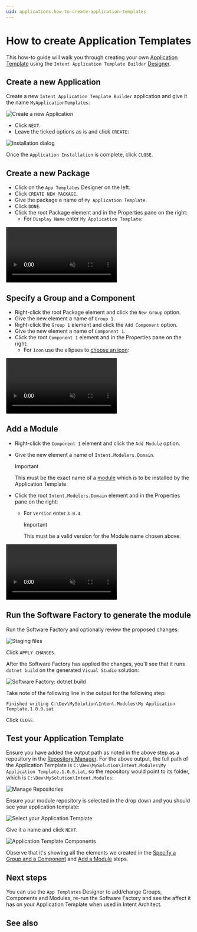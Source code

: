 ```yaml
---
uid: applications.how-to-create-application-templates
---
```

# How to create Application Templates

This how-to guide will walk you through creating your own [Application Template](xref:applications.about-application-templates) using the `Intent Application Template Builder` [Designer](xref:references.designers).

## Create a new Application

Create a new `Intent Application Template Builder` application and give it the name `MyApplicationTemplates`:

![Create a new Application](images/my-app-templates-creation.png)

- Click `NEXT`.
- Leave the ticked options as is and click `CREATE`:

![Installation dialog](images/installation-dialog.png)

Once the `Application Installation` is complete, click `CLOSE`.

## Create a new Package

- Click on the `App Templates` Designer on the left.
- Click `CREATE NEW PACKAGE`.
- Give the package a name of `My Application Template`.
- Click `DONE`.
- Click the root Package element and in the Properties pane on the right:
  - For `Display Name` enter `My Application Template`:

<p><video style="max-width: 100%" muted="true" loop="true" autoplay="true" src="videos/create-package.mp4"></video></p>

## Specify a Group and a Component

- Right-click the root Package element and click the `New Group` option.
- Give the new element a name of `Group 1`.
- Right-click the `Group 1` element and click the `Add Component` option.
- Give the new element a name of `Component 1`.
- Click the root `Component 1` element and in the Properties pane on the right:
  - For `Icon` use the ellipses to [choose an icon](xref:how-to-guides.use-the-change-icon-dialogue):

<p><video style="max-width: 100%" muted="true" loop="true" autoplay="true" src="videos/create-group-and-component.mp4"></video></p>

## Add a Module

- Right-click the `Component 1` element and click the `Add Module` option.
- Give the new element a name of `Intent.Modelers.Domain`.

    > [!IMPORTANT]
    > This must be the exact name of a [module](xref:references.modules) which is to be installed by the Application Template.
- Click the root `Intent.Modelers.Domain` element and in the Properties pane on the right:
  - For `Version` enter `3.0.4`.

    > [!IMPORTANT]
    > This must be a valid version for the Module name chosen above.

<p><video style="max-width: 100%" muted="true" loop="true" autoplay="true" src="videos/add-a-module.mp4"></video></p>

## Run the Software Factory to generate the module

Run the Software Factory and optionally review the proposed changes:

![Staging files](images/software-factory-run.png)

Click `APPLY CHANGES`.

After the Software Factory has applied the changes, you'll see that it runs `dotnet build` on the generated `Visual Studio` solution:

![Software Factory: dotnet build](images/software-factory-dotnet-build.png)

Take note of the following line in the output for the following step:

```text
Finished writing C:\Dev\MySolution\Intent.Modules\My Application Template.1.0.0.iat
```

Click `CLOSE`.

## Test your Application Template

Ensure you have added the output path as noted in the above step as a repository in the [Repository Manager](xref:how-to-guides.manage-repositories). For the above output, the full path of the Application Template is `C:\Dev\MySolution\Intent.Modules\My Application Template.1.0.0.iat`, so the repository would point to its folder, which is `C:\Dev\MySolution\Intent.Modules`:

![Manage Repositories](images/repo-manager-module-folder.png)

Ensure your module repository is selected in the drop down and you should see your application template:

![Select your Application Template](images/testing-select-application-template.png)

Give it a name and click `NEXT`.

![Application Template Components](images/testing-select-application-template-components.png)

Observe that it's showing all the elements we created in the [Specify a Group and a Component](#specify-a-group-and-a-component) and [Add a Module](#add-a-module) steps.

## Next steps

You can use the `App Templates` Designer to add/change Groups, Components and Modules, re-run the Software Factory and see the affect it has on your Application Template when used in Intent Architect.

## See also

[](xref:applications.about-application-templates)

